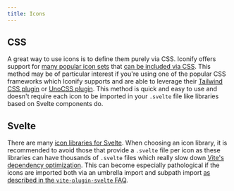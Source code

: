 ```yaml
---
title: Icons
---
```


## CSS

A great way to use icons is to define them purely via CSS. Iconify offers support for [many popular icon sets](https://icon-sets.iconify.design/) that [can be included via CSS](https://iconify.design/docs/usage/css/). This method may be of particular interest if you're using one of the popular CSS frameworks which Iconify supports and are able to leverage their [Tailwind CSS plugin](https://iconify.design/docs/usage/css/tailwind/) or [UnoCSS plugin](https://iconify.design/docs/usage/css/unocss/). This method is quick and easy to use and doesn't require each icon to be imported in your `.svelte` file like libraries based on Svelte components do.

## Svelte

There are many [icon libraries for Svelte](https://www.sveltesociety.dev/packages?category=icons). When choosing an icon library, it is recommended to avoid those that provide a `.svelte` file per icon as these libraries can have thousands of `.svelte` files which really slow down [Vite's dependency optimization](https://vite.dev/guide/dep-pre-bundling.html). This can become especially pathological if the icons are imported both via an umbrella import and subpath import [as described in the `vite-plugin-svelte` FAQ](https://github.com/sveltejs/vite-plugin-svelte/blob/main/docs/faq.md#what-is-going-on-with-vite-and-pre-bundling-dependencies).
